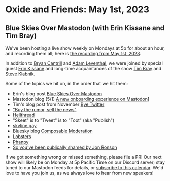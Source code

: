 # Oxide and Friends: May 1st, 2023

## Blue Skies Over Mastodon (with Erin Kissane and Tim Bray)

We've been hosting a live show weekly on Mondays at 5p for about an hour,
and recording them all; here is
[the recording from May 1st, 2023](https://youtu.be/bcMiWZ2Er2g).

In addition to
[Bryan Cantrill](https://mastodon.social/@bcantrill) and
[Adam Leventhal](https://mastodon.social/@ahl),
we were joined by special guest
[Erin Kissane](https://mstdn.social/@kissane)
and long-time acquaintances of the show
[Tim Bray](https://mastodon.cloud/@timbray) and
[Steve Klabnik](https://twitter.com/steveklabnik).

Some of the topics we hit on, in the order that we hit them:

- Erin's blog post [Blue Skies Over Mastodon](https://erinkissane.com/blue-skies-over-mastodon)
- Mastodon blog (5/1) [A new onboarding experience on Mastodon](https://blog.joinmastodon.org/2023/05/a-new-onboarding-experience-on-mastodon/)]
- Tim's blog post from November [Bye Twitter](https://www.tbray.org/ongoing/When/202x/2022/11/26/Bye-Twitter)
- ["Buy the rumor, sell the news"](https://www.investopedia.com/terms/n/news-trader.asp)
- [Hellthread](https://knowyourmeme.com/memes/events/hellthread-bluesky)
- "Skeet" is to "Tweet" is to "Toot" (aka "Publish")
- [skyline.gay](https://skyline.gay/)
- Bluesky blog [Composable Moderation](https://blueskyweb.xyz/blog/4-13-2023-moderation)
- [Lobsters](https://lobste.rs/)
- [Phanpy](https://phanpy.social/)
- [So you've been publically shamed by Jon Ronson](https://en.wikipedia.org/wiki/So_You%27ve_Been_Publicly_Shamed)

If we got something wrong or missed something, please file a PR!
Our next show will likely be on Monday at 5p Pacific Time on our Discord
server; stay tuned to our Mastodon feeds for details, or [subscribe to this
calendar](https://sesh.fyi/api/calendar/v2/iMdFbuFRupMwuTiwvXswNU.ics).  We'd
love to have you join us, as we always love to hear from new speakers!

